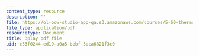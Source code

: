 ```yaml
---
content_type: resource
description: ''
file: https://ol-ocw-studio-app-qa.s3.amazonaws.com/courses/5-60-thermodynamics-kinetics-spring-2008/c33f0244ed19a0a5bebf5eca6821f3c0_xgUCzL3TD1g.pdf
file_type: application/pdf
resourcetype: Document
title: 3play pdf file
uid: c33f0244-ed19-a0a5-bebf-5eca6821f3c0
---
```

